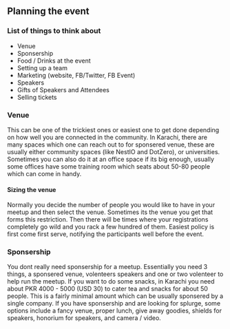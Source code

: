 ## Planning the event

### List of things to think about

- Venue
- Sponsership
- Food / Drinks at the event 
- Setting up a team
- Marketing (website, FB/Twitter, FB Event)
- Speakers
- Gifts of Speakers and Attendees
- Selling tickets


### Venue

This can be one of the trickiest ones or easiest one to get done depending on how well you are connected in the community. In Karachi, there are many spaces which one can reach out to for sponsered venue, these are usually either community spaces (like NestIO and DotZero), or universities. Sometimes you can also do it at an office space if its big enough, usually some offices have some training room which seats about 50-80 people which can come in handy.

#### Sizing the venue

Normally you decide the number of people you would like to have in your meetup and then select the venue. Sometimes its the venue you get that forms this restriction. Then there will be times where your registrations completely go wild and you rack a few hundred of them. Easiest policy is first come first serve, notifying the participants well before the event.

### Sponsership

You dont really need sponsership for a meetup. Essentially you need 3 things, a sponsered venue, volenteers speakers and one or two volenteer to help run the meetup. If you want to do some snacks, in Karachi you need about PKR 4000 - 5000 (USD 30) to cater tea and snacks for about 50 people. This is a fairly minimal amount which can be usually sponsered by a single company. If you have sponsership and are looking for splurge, some options include a fancy venue, proper lunch, give away goodies, shields for speakers, honorium for speakers, and camera / video.



